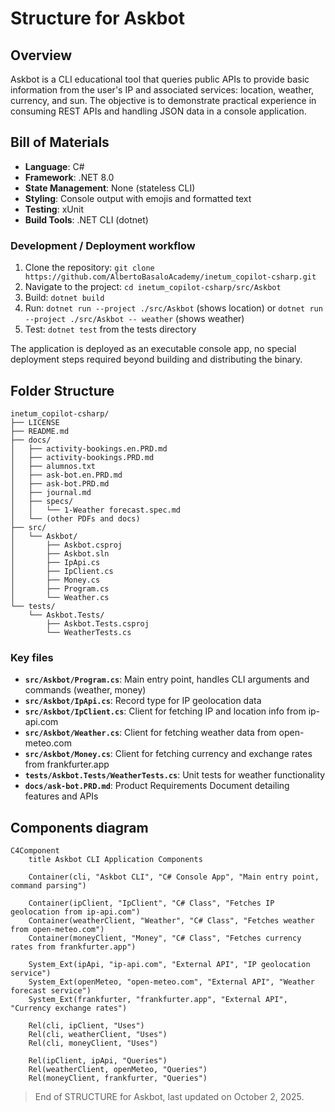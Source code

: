 # Structure for Askbot

## Overview

Askbot is a CLI educational tool that queries public APIs to provide basic information from the user's IP and associated services: location, weather, currency, and sun. The objective is to demonstrate practical experience in consuming REST APIs and handling JSON data in a console application.

## Bill of Materials

- **Language**: C#
- **Framework**: .NET 8.0
- **State Management**: None (stateless CLI)
- **Styling**: Console output with emojis and formatted text
- **Testing**: xUnit
- **Build Tools**: .NET CLI (dotnet)

### Development / Deployment workflow

1. Clone the repository: `git clone https://github.com/AlbertoBasaloAcademy/inetum_copilot-csharp.git`
2. Navigate to the project: `cd inetum_copilot-csharp/src/Askbot`
3. Build: `dotnet build`
4. Run: `dotnet run --project ./src/Askbot` (shows location) or `dotnet run --project ./src/Askbot -- weather` (shows weather)
5. Test: `dotnet test` from the tests directory

The application is deployed as an executable console app, no special deployment steps required beyond building and distributing the binary.

## Folder Structure

```
inetum_copilot-csharp/
├── LICENSE
├── README.md
├── docs/
│   ├── activity-bookings.en.PRD.md
│   ├── activity-bookings.PRD.md
│   ├── alumnos.txt
│   ├── ask-bot.en.PRD.md
│   ├── ask-bot.PRD.md
│   ├── journal.md
│   ├── specs/
│   │   └── 1-Weather forecast.spec.md
│   └── (other PDFs and docs)
├── src/
│   └── Askbot/
│       ├── Askbot.csproj
│       ├── Askbot.sln
│       ├── IpApi.cs
│       ├── IpClient.cs
│       ├── Money.cs
│       ├── Program.cs
│       └── Weather.cs
└── tests/
    └── Askbot.Tests/
        ├── Askbot.Tests.csproj
        └── WeatherTests.cs
```

### Key files

- **`src/Askbot/Program.cs`**: Main entry point, handles CLI arguments and commands (weather, money)
- **`src/Askbot/IpApi.cs`**: Record type for IP geolocation data
- **`src/Askbot/IpClient.cs`**: Client for fetching IP and location info from ip-api.com
- **`src/Askbot/Weather.cs`**: Client for fetching weather data from open-meteo.com
- **`src/Askbot/Money.cs`**: Client for fetching currency and exchange rates from frankfurter.app
- **`tests/Askbot.Tests/WeatherTests.cs`**: Unit tests for weather functionality
- **`docs/ask-bot.PRD.md`**: Product Requirements Document detailing features and APIs

## Components diagram

```mermaid
C4Component
    title Askbot CLI Application Components

    Container(cli, "Askbot CLI", "C# Console App", "Main entry point, command parsing")

    Container(ipClient, "IpClient", "C# Class", "Fetches IP geolocation from ip-api.com")
    Container(weatherClient, "Weather", "C# Class", "Fetches weather from open-meteo.com")
    Container(moneyClient, "Money", "C# Class", "Fetches currency rates from frankfurter.app")

    System_Ext(ipApi, "ip-api.com", "External API", "IP geolocation service")
    System_Ext(openMeteo, "open-meteo.com", "External API", "Weather forecast service")
    System_Ext(frankfurter, "frankfurter.app", "External API", "Currency exchange rates")

    Rel(cli, ipClient, "Uses")
    Rel(cli, weatherClient, "Uses")
    Rel(cli, moneyClient, "Uses")

    Rel(ipClient, ipApi, "Queries")
    Rel(weatherClient, openMeteo, "Queries")
    Rel(moneyClient, frankfurter, "Queries")
```

> End of STRUCTURE for Askbot, last updated on October 2, 2025.